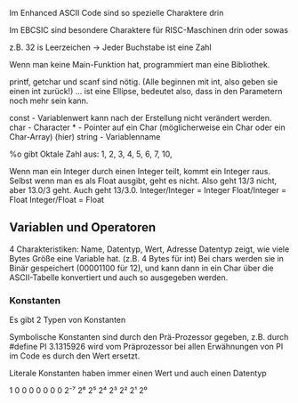 Im Enhanced ASCII Code sind so spezielle Charaktere drin

Im EBCSIC sind besondere Charaktere für RISC-Maschinen drin oder sowas

z.B. 32 is Leerzeichen
-> Jeder Buchstabe ist eine Zahl

Wenn man keine Main-Funktion hat, programmiert man eine Bibliothek.

printf, getchar und scanf sind nötig. (Alle beginnen mit int, also geben sie einen int zurück!)
... ist eine Ellipse, bedeutet also, dass in den Parametern noch mehr sein kann.

const - Variablenwert kann nach der Erstellung nicht verändert werden.
char - Character
\* - Pointer auf ein Char (möglicherweise ein Char oder ein Char-Array)
(hier) string - Variablenname

%o gibt Oktale Zahl aus: 1, 2, 3, 4, 5, 6, 7, 10,

Wenn man ein Integer durch einen Integer teilt, kommt ein Integer raus. Selbst wenn man es als Float ausgibt, geht es nicht. Also geht 13/3 nicht, aber 13.0/3 geht. Auch geht 13/3.0. 
Integer/Integer = Integer
Float/Integer = Float
Integer/Float = Float

## Variablen und Operatoren
4 Charakteristiken: Name, Datentyp, Wert, Adresse
Datentyp zeigt, wie viele Bytes Größe eine Variable hat. (z.B. 4 Bytes für int)
Bei chars werden sie in Binär gespeichert (00001100 für 12), und kann dann in ein Char über die ASCII-Tabelle konvertiert und auch so ausgegeben werden.

### Konstanten
Es gibt 2 Typen von Konstanten

Symbolische Konstanten sind durch den Prä-Prozessor gegeben, z.B. durch 
#define PI 3.1315926 
wird vom Präprozessor bei allen Erwähnungen von PI im Code es durch den Wert ersetzt. 

Literale Konstanten haben immer einen Wert und auch einen Datentyp

1    0   0  0     0  0   0  0
2⁻⁷ 2⁶ 2⁵ 2⁴   2³ 2² 2¹ 2⁰